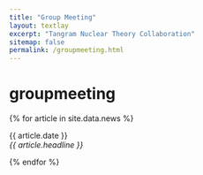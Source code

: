 ```yaml
---
title: "Group Meeting"
layout: textlay
excerpt: "Tangram Nuclear Theory Collaboration"
sitemap: false
permalink: /groupmeeting.html
---
```


# groupmeeting

{% for article in site.data.news %}
<p>{{ article.date }} <br>
<em>{{ article.headline }}</em></p>
{% endfor %}

